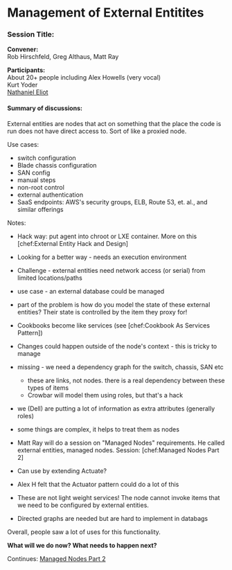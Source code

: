 Management of External Entitites
================================

  

### Session Title:

**Convener:**  
 Rob Hirschfeld, Greg Althaus, Matt Ray

**Participants:**  
 About 20+ people including Alex Howells (very vocal)  
 Kurt Yoder  
[Nathaniel Eliot](http://wiki.opscode.com/display/~temujin9)

#### Summary of discussions:

External entities are nodes that act on something that the place the
code is run does not have direct access to. Sort of like a proxied node.

Use cases:

-   switch configuration
-   Blade chassis configuration
-   SAN config
-   manual steps
-   non-root control
-   external authentication
-   SaaS endpoints: AWS's security groups, ELB, Route 53, et. al., and
    similar offerings

Notes:

-   Hack way: put agent into chroot or LXE container. More on this
    [chef:External Entity Hack and Design]
-   Looking for a better way - needs an execution environment
-   Challenge - external entities need network access (or serial) from
    limited locations/paths
-   use case - an external database could be managed
-   part of the problem is how do you model the state of these external
    entities? Their state is controlled by the item they proxy for!
-   Cookbooks become like services (see [chef:Cookbook As Services
    Pattern])
-   Changes could happen outside of the node's context - this is tricky
    to manage
-   missing - we need a dependency graph for the switch, chassis, SAN
    etc
    -   these are links, not nodes. there is a real dependency between
        these types of items
    -   Crowbar will model them using roles, but that's a hack

-   we (Dell) are putting a lot of information as extra attributes
    (generally roles)
-   some things are complex, it helps to treat them as nodes
-   Matt Ray will do a session on "Managed Nodes" requirements. He
    called external entities, managed nodes. Session: [chef:Managed
    Nodes Part 2]
-   Can use by extending Actuate?
-   Alex H felt that the Actuator pattern could do a lot of this
-   These are not light weight services! The node cannot invoke items
    that we need to be configured by external entities.
-   Directed graphs are needed but are hard to implement in databags

Overall, people saw a lot of uses for this functionality.

**What will we do now? What needs to happen next?**

Continues: [Managed Nodes Part
2](Managed%20Nodes%20Part%202.html "Managed Nodes Part 2")

  
  
